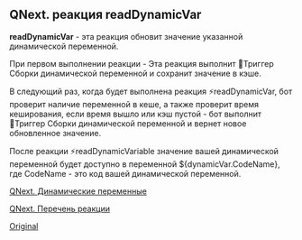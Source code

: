 ## QNext. реакция readDynamicVar

**readDynamicVar** - эта реакция обновит значение указанной динамической переменной.



При первом выполнении реакции - Эта реакция выполнит 🔗Триггер Сборки динамической переменной и сохранит значение в кэше.



В следующий раз, когда будет выполнена реакция ⚡️readDynamicVar, бот проверит наличие переменной в кеше, а также проверит время кеширования, если время вышло или кэш пустой - бот выполнит 🔗Триггер Сборки динамической переменной и вернет новое обновленное значение.



После реакции ⚡️readDynamicVariable значение вашей динамической переменной будет доступно в переменной ${dynamicVar.CodeName}, где CodeName - это код вашей динамической переменной.



[QNext. Динамические переменные](/docs-test/_export/reactions/dynamicvariable)

[QNext. Перечень реакции](/docs-test/_export/reactions)
  
[Original](https://telegra.ph/QNext-admin-reaction-readDynamicVariable-05-01)